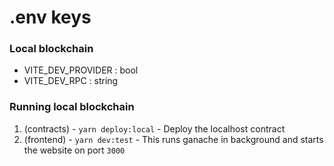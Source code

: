 # .env keys

### Local blockchain
- VITE_DEV_PROVIDER : bool
- VITE_DEV_RPC : string

### Running local blockchain

1. (contracts) - `yarn deploy:local` - Deploy the localhost contract
2. (frontend) - `yarn dev:test` - This runs ganache in background and starts the website on port `3000`
